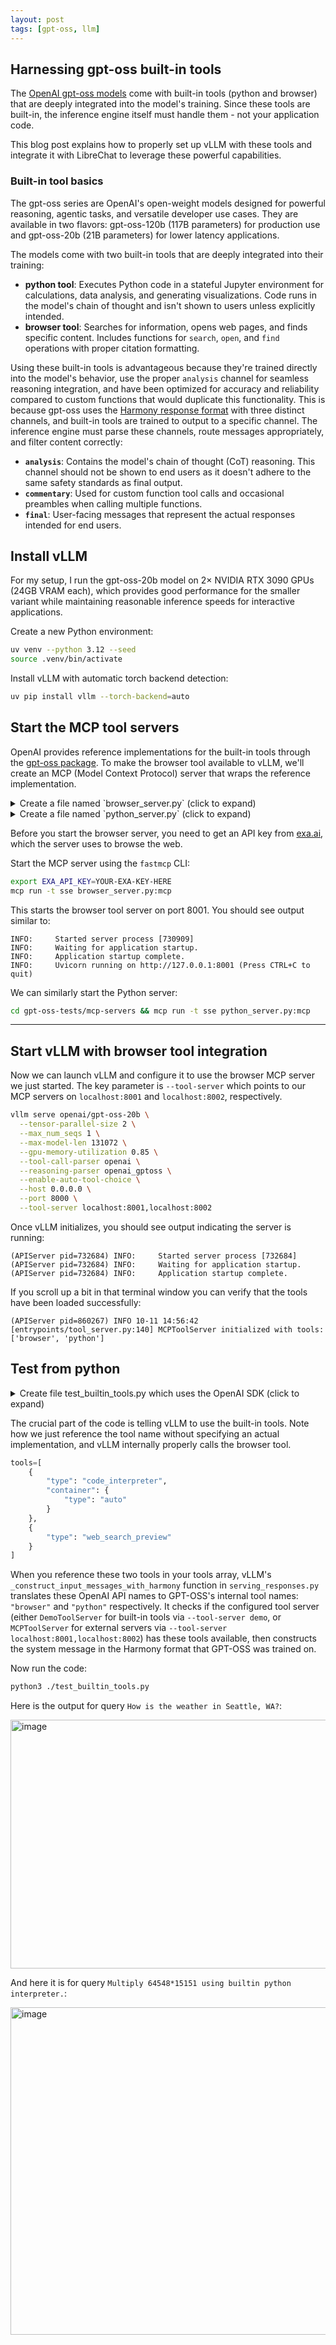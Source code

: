 ```yaml
---
layout: post
tags: [gpt-oss, llm]
---
```


## Harnessing gpt-oss built-in tools

The [OpenAI gpt-oss models](https://openai.com/index/introducing-gpt-oss/) come with built-in tools (python and browser) that are deeply integrated into the model's training. Since these tools are built-in, the inference engine itself must handle them - not your application code.

This blog post explains how to properly set up vLLM with these tools and integrate it with LibreChat to leverage these powerful capabilities.

### Built-in tool basics

The gpt-oss series are OpenAI's open-weight models designed for powerful reasoning, agentic tasks, and versatile developer use cases. They are available in two flavors: gpt-oss-120b (117B parameters) for production use and gpt-oss-20b (21B parameters) for lower latency applications.

The models come with two built-in tools that are deeply integrated into their training:

- **python tool**: Executes Python code in a stateful Jupyter environment for calculations, data analysis, and generating visualizations. Code runs in the model's chain of thought and isn't shown to users unless explicitly intended.
- **browser tool**: Searches for information, opens web pages, and finds specific content. Includes functions for `search`, `open`, and `find` operations with proper citation formatting.

Using these built-in tools is advantageous because they're trained directly into the model's behavior, use the proper `analysis` channel for seamless reasoning integration, and have been optimized for accuracy and reliability compared to custom functions that would duplicate this functionality. This is because gpt-oss uses the [Harmony response format](https://github.com/openai/harmony) with three distinct channels, and built-in tools are trained to output to a specific channel. The inference engine must parse these channels, route messages appropriately, and filter content correctly:

- **`analysis`**: Contains the model's chain of thought (CoT) reasoning. This channel should not be shown to end users as it doesn't adhere to the same safety standards as final output.
- **`commentary`**: Used for custom function tool calls and occasional preambles when calling multiple functions.
- **`final`**: User-facing messages that represent the actual responses intended for end users.

## Install vLLM

For my setup, I run the gpt-oss-20b model on 2× NVIDIA RTX 3090 GPUs (24GB VRAM each), which provides good performance for the smaller variant while maintaining reasonable inference speeds for interactive applications.

Create a new Python environment:

```bash
uv venv --python 3.12 --seed
source .venv/bin/activate
```

Install vLLM with automatic torch backend detection:

```bash
uv pip install vllm --torch-backend=auto
```

## Start the MCP tool servers

OpenAI provides reference implementations for the built-in tools through the [gpt-oss package](https://pypi.org/project/gpt-oss/). To make the browser tool available to vLLM, we'll create an MCP (Model Context Protocol) server that wraps the reference implementation.

<details markdown="1">
<summary markdown="span">Create a file named `browser_server.py` (click to expand)</summary>

```python
import os
from collections.abc import AsyncIterator
from contextlib import asynccontextmanager
from dataclasses import dataclass, field
from typing import Union, Optional

from mcp.server.fastmcp import Context, FastMCP
from gpt_oss.tools.simple_browser import SimpleBrowserTool
from gpt_oss.tools.simple_browser.backend import YouComBackend, ExaBackend

@dataclass
class AppContext:
    browsers: dict[str, SimpleBrowserTool] = field(default_factory=dict)

    def create_or_get_browser(self, session_id: str) -> SimpleBrowserTool:
        if session_id not in self.browsers:
            tool_backend = os.getenv("BROWSER_BACKEND", "exa")
            if tool_backend == "youcom":
                backend = YouComBackend(source="web")
            elif tool_backend == "exa":
                backend = ExaBackend(source="web")
            else:
                raise ValueError(f"Invalid tool backend: {tool_backend}")
            self.browsers[session_id] = SimpleBrowserTool(backend=backend)
        return self.browsers[session_id]

    def remove_browser(self, session_id: str) -> None:
        self.browsers.pop(session_id, None)


@asynccontextmanager
async def app_lifespan(_server: FastMCP) -> AsyncIterator[AppContext]:
    yield AppContext()


# Pass lifespan to server
mcp = FastMCP(
    name="browser",
    instructions=r"""
Tool for browsing.
The `cursor` appears in brackets before each browsing display: `[{cursor}]`.
Cite information from the tool using the following format:
`【{cursor}†L{line_start}(-L{line_end})?】`, for example: `【6†L9-L11】` or `【8†L3】`. 
Do not quote more than 10 words directly from the tool output.
sources=web
""".strip(),
    lifespan=app_lifespan,
    port=8001,
)


@mcp.tool(
    name="search",
    title="Search for information",
    description=
    "Searches for information related to `query` and displays `topn` results.",
)
async def search(ctx: Context,
                 query: str,
                 topn: int = 10,
                 source: Optional[str] = None) -> str:
    """Search for information related to a query"""
    browser = ctx.request_context.lifespan_context.create_or_get_browser(
        ctx.client_id)
    messages = []
    async for message in browser.search(query=query, topn=topn, source=source):
        if message.content and hasattr(message.content[0], 'text'):
            messages.append(message.content[0].text)
    return "\n".join(messages)


@mcp.tool(
    name="open",
    title="Open a link or page",
    description="""
Opens the link `id` from the page indicated by `cursor` starting at line number `loc`, showing `num_lines` lines.
Valid link ids are displayed with the formatting: `【{id}†.*】`.
If `cursor` is not provided, the most recent page is implied.
If `id` is a string, it is treated as a fully qualified URL associated with `source`.
If `loc` is not provided, the viewport will be positioned at the beginning of the document or centered on the most relevant passage, if available.
Use this function without `id` to scroll to a new location of an opened page.
""".strip(),
)
async def open_link(ctx: Context,
                    id: Union[int, str] = -1,
                    cursor: int = -1,
                    loc: int = -1,
                    num_lines: int = -1,
                    view_source: bool = False,
                    source: Optional[str] = None) -> str:
    """Open a link or navigate to a page location"""
    browser = ctx.request_context.lifespan_context.create_or_get_browser(
        ctx.client_id)
    messages = []
    async for message in browser.open(id=id,
                                      cursor=cursor,
                                      loc=loc,
                                      num_lines=num_lines,
                                      view_source=view_source,
                                      source=source):
        if message.content and hasattr(message.content[0], 'text'):
            messages.append(message.content[0].text)
    return "\n".join(messages)


@mcp.tool(
    name="find",
    title="Find pattern in page",
    description=
    "Finds exact matches of `pattern` in the current page, or the page given by `cursor`.",
)
async def find_pattern(ctx: Context, pattern: str, cursor: int = -1) -> str:
    """Find exact matches of a pattern in the current page"""
    browser = ctx.request_context.lifespan_context.create_or_get_browser(
        ctx.client_id)
    messages = []
    async for message in browser.find(pattern=pattern, cursor=cursor):
        if message.content and hasattr(message.content[0], 'text'):
            messages.append(message.content[0].text)
    return "\n".join(messages)
```

</details>

<details markdown="1">
<summary markdown="span">Create a file named `python_server.py` (click to expand)</summary>

```python
from mcp.server.fastmcp import FastMCP
from gpt_oss.tools.python_docker.docker_tool import PythonTool
from openai_harmony import Message, TextContent, Author, Role

# Pass lifespan to server
mcp = FastMCP(
    name="python",
    instructions=r"""
Use this tool to execute Python code in your chain of thought. The code will not be shown to the user. This tool should be used for internal reasoning, but not for code that is intended to be visible to the user (e.g. when creating plots, tables, or files).
When you send a message containing python code to python, it will be executed in a stateless docker container, and the stdout of that process will be returned to you.
""".strip(),
    port=8002,
)


@mcp.tool(
    name="python",
    title="Execute Python code",
    description="""
Use this tool to execute Python code in your chain of thought. The code will not be shown to the user. This tool should be used for internal reasoning, but not for code that is intended to be visible to the user (e.g. when creating plots, tables, or files).
When you send a message containing python code to python, it will be executed in a stateless docker container, and the stdout of that process will be returned to you.
    """,
    annotations={
        # Harmony format don't want this schema to be part of it because it's simple text in text out
        "include_in_prompt": False,
    })
async def python(code: str) -> str:
    tool = PythonTool()
    messages = []
    async for message in tool.process(
            Message(author=Author(role=Role.TOOL, name="python"),
                    content=[TextContent(text=code)])):
        messages.append(message)
    return "\n".join([message.content[0].text for message in messages])
```

</details>

Before you start the browser server, you need to get an API key from [exa.ai](https://exa.ai/exa-api), which the server uses to browse the web.

Start the MCP server using the `fastmcp` CLI:

```bash
export EXA_API_KEY=YOUR-EXA-KEY-HERE
mcp run -t sse browser_server.py:mcp
```

This starts the browser tool server on port 8001. You should see output similar to:

```text
INFO:     Started server process [730909]
INFO:     Waiting for application startup.
INFO:     Application startup complete.
INFO:     Uvicorn running on http://127.0.0.1:8001 (Press CTRL+C to quit)
```

We can similarly start the Python server:

```bash
cd gpt-oss-tests/mcp-servers && mcp run -t sse python_server.py:mcp
```

---

## Start vLLM with browser tool integration

Now we can launch vLLM and configure it to use the browser MCP server we just started. The key parameter is `--tool-server` which points to our MCP servers on `localhost:8001` and `localhost:8002`, respectively.

```bash
vllm serve openai/gpt-oss-20b \
  --tensor-parallel-size 2 \
  --max_num_seqs 1 \
  --max-model-len 131072 \
  --gpu-memory-utilization 0.85 \
  --tool-call-parser openai \
  --reasoning-parser openai_gptoss \
  --enable-auto-tool-choice \
  --host 0.0.0.0 \
  --port 8000 \
  --tool-server localhost:8001,localhost:8002
```

Once vLLM initializes, you should see output indicating the server is running:

```text
(APIServer pid=732684) INFO:     Started server process [732684]
(APIServer pid=732684) INFO:     Waiting for application startup.
(APIServer pid=732684) INFO:     Application startup complete.
```

If you scroll up a bit in that terminal window you can verify that the tools have been loaded successfully:

```text
(APIServer pid=860267) INFO 10-11 14:56:42 [entrypoints/tool_server.py:140] MCPToolServer initialized with tools: ['browser', 'python']
```

## Test from python

<details markdown="1">
<summary markdown="span">Create file test_builtin_tools.py which uses the OpenAI SDK (click to expand)</summary>

```python
from openai import OpenAI
import json
from pprint import pprint
from rich.console import Console
from rich.panel import Panel
from rich.text import Text
from rich.syntax import Syntax
from rich import box


def display_response_flow(response):
    """
    Display the response in a nice, structured format showing:
    - Each reasoning step
    - Each tool call with its action
    - The final assistant message
    - Token usage statistics
    """
    console = Console()
    
    # Header with status
    status_color = {
        'completed': 'green',
        'in_progress': 'yellow',
        'failed': 'red',
        'cancelled': 'red'
    }.get(response.status, 'cyan')
    
    console.print()
    console.print(Panel.fit(
        f"[bold cyan]Response Flow: {response.model}[/bold cyan]\n"
        f"[bold]Status:[/bold] [{status_color}]{response.status}[/{status_color}]",
        border_style="cyan"
    ))
    console.print()
    
    if not hasattr(response, 'output') or not response.output:
        console.print("[yellow]No output in response[/yellow]")
        return
    
    step_num = 1
    reasoning_count = 0
    tool_call_count = 0
    has_final_message = False
    
    for output_item in response.output:
        # Display reasoning blocks
        if output_item.type == 'reasoning':
            reasoning_count += 1
            for content in output_item.content:
                if content.type == 'reasoning_text':
                    console.print(Panel(
                        Text(content.text, style="italic dim"),
                        title=f"[bold yellow]💭 Reasoning #{reasoning_count}[/bold yellow]",
                        border_style="yellow",
                        box=box.ROUNDED,
                        padding=(1, 2)
                    ))
                    console.print()
        
        # Display tool calls
        elif output_item.type == 'web_search_call':
            tool_call_count += 1
            action = output_item.action
            status = output_item.status or "unknown"
            
            # Format action details - action is a Pydantic model, not a dict
            action_type = getattr(action, 'type', 'N/A')
            action_text = f"[bold]Type:[/bold] {action_type}\n"
            
            if hasattr(action, 'query') and action.query:
                action_text += f"[bold]Query:[/bold] {action.query}\n"
            if hasattr(action, 'url') and action.url:
                action_text += f"[bold]URL:[/bold] {action.url}\n"
            if hasattr(action, 'pattern') and action.pattern:
                action_text += f"[bold]Pattern:[/bold] {action.pattern}\n"
            
            action_text += f"[bold]Status:[/bold] {status}"
            
            # Choose icon based on action type
            icon = {
                'search': '🔍',
                'open_page': '📄',
                'find': '🔎',
            }.get(action_type, '🔧')
            
            console.print(Panel(
                action_text,
                title=f"[bold green]{icon} Tool Call #{tool_call_count}[/bold green]",
                border_style="green",
                box=box.ROUNDED,
                padding=(1, 2)
            ))
            console.print()
        
        # Display final message
        elif output_item.type == 'message' and output_item.role == 'assistant':
            has_final_message = True
            for content in output_item.content:
                if content.type == 'output_text':
                    console.print(Panel(
                        Text(content.text),
                        title="[bold blue]📨 Final Response[/bold blue]",
                        border_style="blue",
                        box=box.DOUBLE,
                        padding=(1, 2)
                    ))
                    console.print()
    
    # Warning if no final message
    if not has_final_message:
        console.print(Panel(
            "[bold yellow]⚠️  No final response message found![/bold yellow]\n"
            "The model may have been cut off or encountered an error.",
            border_style="yellow",
            box=box.ROUNDED
        ))
        console.print()
    
    # Usage statistics
    if hasattr(response, 'usage') and response.usage:
        usage = response.usage
        
        stats_text = f"""[bold]Input tokens:[/bold] {usage.input_tokens:,}
[bold]Output tokens:[/bold] {usage.output_tokens:,}
[bold]Total tokens:[/bold] {usage.total_tokens:,}"""
        
        if hasattr(usage, 'input_tokens_details') and usage.input_tokens_details:
            if hasattr(usage.input_tokens_details, 'cached_tokens'):
                cached = usage.input_tokens_details.cached_tokens
                stats_text += f"\n[bold]Cached tokens:[/bold] {cached:,} ({cached/usage.input_tokens*100:.1f}%)"
        
        if hasattr(usage, 'output_tokens_details') and usage.output_tokens_details:
            details = usage.output_tokens_details
            if hasattr(details, 'reasoning_tokens'):
                stats_text += f"\n[bold]Reasoning tokens:[/bold] {details.reasoning_tokens:,}"
            if hasattr(details, 'tool_output_tokens'):
                stats_text += f"\n[bold]Tool output tokens:[/bold] {details.tool_output_tokens:,}"
        
        console.print(Panel(
            stats_text,
            title="[bold magenta]📊 Token Usage[/bold magenta]",
            border_style="magenta",
            box=box.ROUNDED,
            padding=(1, 2)
        ))
        console.print()
    
    # Summary
    console.print(Panel.fit(
        f"[bold]Summary:[/bold] {reasoning_count} reasoning steps, {tool_call_count} tool calls",
        border_style="cyan"
    ))
    console.print()


client = OpenAI(
    base_url="http://localhost:8000/v1",
    api_key="EMPTY"
)
 
response = client.responses.create(
    model="openai/gpt-oss-20b",
    input="How is the weather in Seattle, WA?",
    tools=[
        {
            "type": "code_interpreter",
            "container": {
                "type": "auto"
            }
        },
        {
            "type": "web_search_preview"
        }
    ],
    reasoning={
        "effort": "medium", # "low", "medium", or "high"
        "summary": "detailed"  # "auto", "concise", or "detailed"
    },
    temperature=1.0,
)

# Display the response in a nice format
display_response_flow(response)

# Show raw response for debugging if response looks incomplete
show_raw_debug = response.status != 'completed'
if show_raw_debug:  # Set to False to hide raw response
    print("\n" + "=" * 80)
    print("FULL RAW RESPONSE (for debugging)")
    print("=" * 80)
    response_dict = response.model_dump() if hasattr(response, 'model_dump') else dict(response)
    pprint(response_dict, width=120, depth=10)
```

</details>

The crucial part of the code is telling vLLM to use the built-in tools. Note how we just reference the tool name without specifying an actual implementation, and vLLM internally properly calls the browser tool.

```python
tools=[
    {
        "type": "code_interpreter",
        "container": {
            "type": "auto"
        }
    },
    {
        "type": "web_search_preview"
    }
]
```

When you reference these two tools in your tools array, vLLM's `_construct_input_messages_with_harmony` function in `serving_responses.py` translates these OpenAI API names to GPT-OSS's internal tool names: `"browser"` and `"python"` respectively. It checks if the configured tool server (either `DemoToolServer` for built-in tools via `--tool-server demo`, or `MCPToolServer` for external servers via `--tool-server localhost:8001,localhost:8002`) has these tools available, then constructs the system message in the Harmony format that GPT-OSS was trained on.

Now run the code:

```bash
python3 ./test_builtin_tools.py
```

Here is the output for query `How is the weather in Seattle, WA?`:

<img width="736" height="398" alt="image" src="https://github.com/user-attachments/assets/cf14d4dd-0a83-460a-8196-3fedb5bc038c" />

And here it is for query `Multiply 64548*15151 using builtin python interpreter.`:

<img width="733" height="524" alt="image" src="https://github.com/user-attachments/assets/1bdaa6c2-e05d-43aa-bead-98a0370a0807" />

